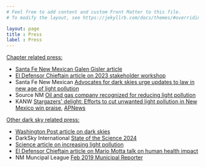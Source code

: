 ```yaml
---
# Feel free to add content and custom Front Matter to this file.
# To modify the layout, see https://jekyllrb.com/docs/themes/#overriding-theme-defaults

layout: page
title : Press
label : Press
---
```


<A HREF=chapter>
Chapter related press:

- Santa Fe New Mexican [Galen Gisler article](https://www.santafenewmexican.com/opinion/commentary/more-work-ahead-to-protect-new-mexico-night-skies/article_c5460402-b57f-11ee-9719-77f823589fea.html)
- [El Defensor Chieftain article on 2023 stakeholder workshop](https://dchieftain.com/briggs-significant-economic-value-to-our-dark-skies/)
- Santa Fe New Mexican [Advocates for dark skies urge updates to law in new age of light pollution](https://enewmexican.pressreader.com/article/281719800116775)
- Source NM [Oil and gas company recognized for reducing light pollution](https://sourcenm.com/briefs/oil-and-gas-company-recognized-for-reducing-light-pollution/)
 - KANW [Stargazers' delight: Efforts to cut unwanted light pollution in New Mexico win praise](https://www.kanw.com/new-mexico-news/2025-01-09/stargazers-delight-efforts-to-cut-unwanted-light-pollution-in-new-mexico-win-praise), [APNews](https://apnews.com/article/dark-starry-skies-light-pollution-oil-industry-42a740ac52d1b307aede9560764f9bb2)

<A HREF=other> 

Other dark sky related press:

- Washington Post article on [dark skies](https://wapo.st/3Brdqkr)
- DarkSky International [State of the Science 2024](https://darksky.org/app/uploads/2024/06/ALAN-State-of-the-Science-2024-EN-1.pdf)
- [Science article on increasing light pollution](https://www.science.org/content/article/light-pollution-drowning-starry-night-sky-faster-thought)
- [El Defensor Chieftain article on Mario Motta talk on human health impact](https://www.dchieftain.com/features/light-pollution-has-direct-link-to-cancer/article_ff810977-6211-57c4-9b05-8c3c4b2303a9.html)
- NM Muncipal League [Feb 2019 Municipal Reporter](https://issuu.com/nmmlmunicipalreporter/docs/19febfinal)

